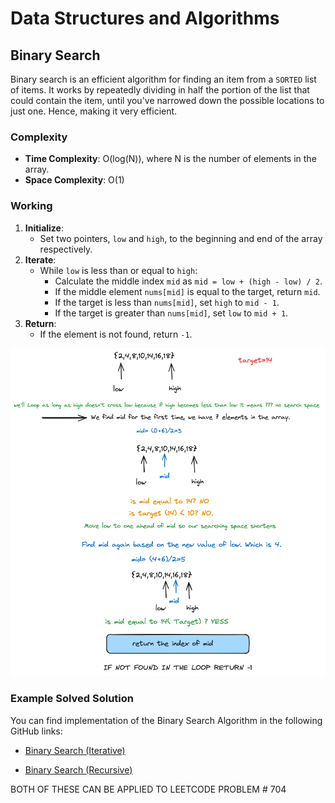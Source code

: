 # Data Structures and Algorithms

## Binary Search

Binary search is an efficient algorithm for finding an item from a `SORTED` list of items. It works by repeatedly dividing in half the portion of the list that could contain the item, until you've narrowed down the possible locations to just one. Hence, making it very efficient.

### Complexity

- **Time Complexity**: O(log(N)), where N is the number of elements in the array.
- **Space Complexity**: O(1)


### Working

1. **Initialize**:
   - Set two pointers, `low` and `high`, to the beginning and end of the array respectively.
2. **Iterate**:
   - While `low` is less than or equal to `high`:
     - Calculate the middle index `mid` as `mid = low + (high - low) / 2`.
     - If the middle element `nums[mid]` is equal to the target, return `mid`.
     - If the target is less than `nums[mid]`, set `high` to `mid - 1`.
     - If the target is greater than `nums[mid]`, set `low` to `mid + 1`.
3. **Return**:
   - If the element is not found, return `-1`.


![Binary Search](../images/binarysearch.png)

### Example Solved Solution

You can find implementation of the Binary Search Algorithm in the following GitHub links:

- [Binary Search (Iterative)](https://github.com/airejtashfeen/DSA/blob/master/binarysearchiterative.cpp)

- [Binary Search (Recursive)](https://github.com/airejtashfeen/DSA/blob/master/binarysearchrecursive.cpp)

BOTH OF THESE CAN BE APPLIED TO LEETCODE PROBLEM # 704
